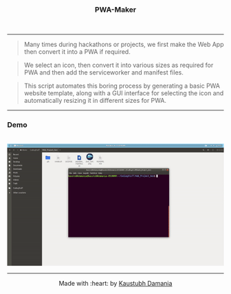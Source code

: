 <h3 align="center">PWA-Maker</h3>
<br>
<div align="center">
</div>

------------------------------------------

> Many times during hackathons or projects, we first make the Web App then convert it into a PWA if required.

> We select an icon, then convert it into various sizes as required for PWA and then add the serviceworker and manifest files.

> This script automates this boring process by generating a basic PWA website template, along with a GUI interface for selecting the icon and automatically resizing it in different sizes for PWA.

------------------------------------------

### Demo
<br>
<div align = "center">
<img src="./assets/demo.gif" width=700px/>
</div>

------------------------------------------
<div align="center">
Made with :heart: by <a href="https://github.com/KaustubhDamania" target="_blank">Kaustubh Damania</a>
</div>
